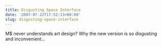 ```yaml
---
title: Disgusting Space Interface
date: '2007-07-22T17:52:13+08:00'
slug: disgusting-space-interface
---
```


M$ never understands art design? Why the new version is so disgusting and inconvenient...
